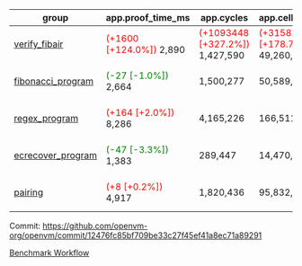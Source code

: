 | group | app.proof_time_ms | app.cycles | app.cells_used | leaf.proof_time_ms | leaf.cycles | leaf.cells_used |
| -- | -- | -- | -- | -- | -- | -- |
| [verify_fibair](https://github.com/openvm-org/openvm/blob/benchmark-results/benchmarks-pr/1240/verify_fibair-12476fc85bf709be33c27f45ef41a8ec71a89291.md) |<span style='color: red'>(+1600 [+124.0%])</span> 2,890 | <span style='color: red'>(+1093448 [+327.2%])</span> 1,427,590 | <span style='color: red'>(+31582954 [+178.7%])</span> 49,260,252 |- | - | - |
| [fibonacci_program](https://github.com/openvm-org/openvm/blob/benchmark-results/benchmarks-pr/1240/fibonacci-12476fc85bf709be33c27f45ef41a8ec71a89291.md) |<span style='color: green'>(-27 [-1.0%])</span> 2,664 |  1,500,277 |  50,589,503 |<span style='color: red'>(+2301 [+60.9%])</span> 6,082 | <span style='color: red'>(+1808040 [+143.1%])</span> 3,071,313 | <span style='color: red'>(+52803235 [+75.1%])</span> 123,086,547 |
| [regex_program](https://github.com/openvm-org/openvm/blob/benchmark-results/benchmarks-pr/1240/regex-12476fc85bf709be33c27f45ef41a8ec71a89291.md) |<span style='color: red'>(+164 [+2.0%])</span> 8,286 |  4,165,226 |  166,511,152 |<span style='color: red'>(+5292 [+36.1%])</span> 19,940 | <span style='color: red'>(+3589086 [+90.1%])</span> 7,571,175 | <span style='color: red'>(+104811742 [+34.4%])</span> 409,368,540 |
| [ecrecover_program](https://github.com/openvm-org/openvm/blob/benchmark-results/benchmarks-pr/1240/ecrecover-12476fc85bf709be33c27f45ef41a8ec71a89291.md) |<span style='color: green'>(-47 [-3.3%])</span> 1,383 |  289,447 |  14,470,186 |<span style='color: red'>(+2402 [+18.8%])</span> 15,149 | <span style='color: red'>(+1790235 [+59.9%])</span> 4,778,806 | <span style='color: red'>(+52968163 [+21.7%])</span> 297,221,021 |
| [pairing](https://github.com/openvm-org/openvm/blob/benchmark-results/benchmarks-pr/1240/pairing-12476fc85bf709be33c27f45ef41a8ec71a89291.md) |<span style='color: red'>(+8 [+0.2%])</span> 4,917 |  1,820,436 |  95,832,407 |<span style='color: red'>(+1847 [+13.0%])</span> 16,002 | <span style='color: red'>(+1842225 [+56.4%])</span> 5,109,733 | <span style='color: red'>(+53998055 [+19.7%])</span> 327,855,995 |


Commit: https://github.com/openvm-org/openvm/commit/12476fc85bf709be33c27f45ef41a8ec71a89291

[Benchmark Workflow](https://github.com/openvm-org/openvm/actions/runs/14389698922)
